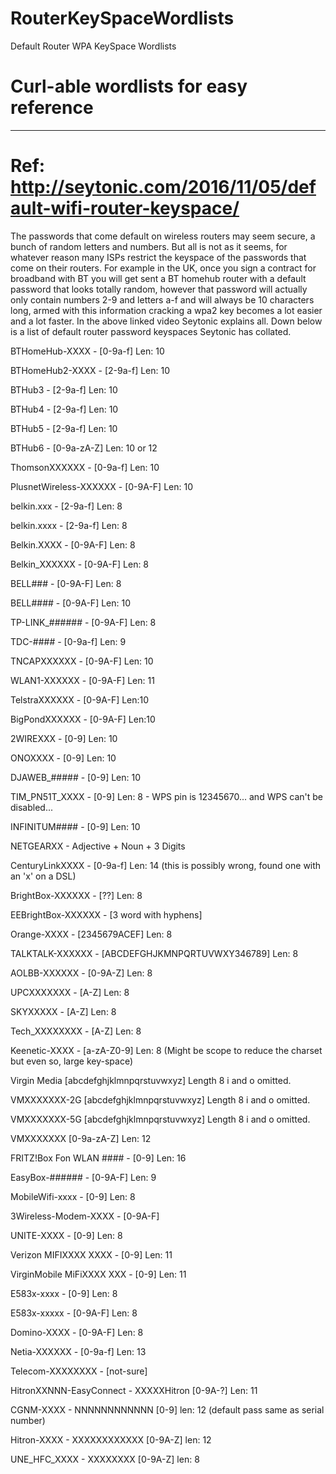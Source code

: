 # RouterKeySpaceWordlists
Default Router WPA KeySpace Wordlists
# Curl-able wordlists for easy reference

----------------------------------------------------------------------
# Ref: http://seytonic.com/2016/11/05/default-wifi-router-keyspace/

The passwords that come default on wireless routers may seem secure, a bunch of random letters and numbers. But all is not as it seems, for whatever reason many ISPs restrict the keyspace of the passwords that come on their routers. For example in the UK, once you sign a contract for broadband with BT you will get sent a BT homehub router with a default password that looks totally random, however that password will actually only contain numbers 2-9 and letters a-f and will always be 10 characters long, armed with this information cracking a wpa2 key becomes a lot easier and a lot faster. In the above linked video Seytonic explains all. Down below is a list of default router password keyspaces Seytonic has collated.

BTHomeHub-XXXX - [0-9a-f] Len: 10

BTHomeHub2-XXXX - [2-9a-f] Len: 10

BTHub3 - [2-9a-f] Len: 10

BTHub4 - [2-9a-f] Len: 10

BTHub5 - [2-9a-f] Len: 10

BTHub6 - [0-9a-zA-Z] Len: 10 or 12

ThomsonXXXXXX - [0-9a-f] Len: 10

PlusnetWireless-XXXXXX - [0-9A-F] Len: 10

belkin.xxx - [2-9a-f] Len: 8

belkin.xxxx - [2-9a-f] Len: 8

Belkin.XXXX - [0-9A-F] Len: 8

Belkin_XXXXXX - [0-9A-F] Len: 8

BELL### - [0-9A-F] Len: 8

BELL#### - [0-9A-F] Len: 10

TP-LINK_###### - [0-9A-F] Len: 8

TDC-#### - [0-9a-f] Len: 9

TNCAPXXXXXX - [0-9A-F] Len: 10

WLAN1-XXXXXX - [0-9A-F] Len: 11

TelstraXXXXXX - [0-9A-F] Len:10

BigPondXXXXXX - [0-9A-F] Len:10

2WIREXXX - [0-9] Len: 10

ONOXXXX - [0-9] Len: 10

DJAWEB_##### - [0-9] Len: 10

TIM_PN51T_XXXX - [0-9] Len: 8 - WPS pin is 12345670... and WPS can't be disabled...

INFINITUM#### - [0-9] Len: 10

NETGEARXX - Adjective + Noun + 3 Digits

CenturyLinkXXXX - [0-9a-f] Len: 14 (this is possibly wrong, found one with an 'x' on a DSL)

BrightBox-XXXXXX - [??] Len: 8

EEBrightBox-XXXXXX - [3 word with hyphens]

Orange-XXXX - [2345679ACEF] Len: 8

TALKTALK-XXXXXX - [ABCDEFGHJKMNPQRTUVWXY346789] Len: 8

AOLBB-XXXXXX - [0-9A-Z] Len: 8

UPCXXXXXXX - [A-Z] Len: 8

SKYXXXXX - [A-Z] Len: 8

Tech_XXXXXXXX - [A-Z] Len: 8

Keenetic-XXXX - [a-zA-Z0-9] Len: 8 (Might be scope to reduce the charset but even so, large key-space)

Virgin Media [abcdefghjklmnpqrstuvwxyz] Length 8 i and o omitted.

VMXXXXXXX-2G [abcdefghjklmnpqrstuvwxyz] Length 8 i and o omitted.

VMXXXXXXX-5G [abcdefghjklmnpqrstuvwxyz] Length 8 i and o omitted.

VMXXXXXXX [0-9a-zA-Z] Len: 12

FRITZ!Box Fon WLAN #### - [0-9] Len: 16

EasyBox-###### - [0-9A-F] Len: 9

MobileWifi-xxxx - [0-9] Len: 8

3Wireless-Modem-XXXX - [0-9A-F]

UNITE-XXXX - [0-9] Len: 8

Verizon MIFIXXXX XXXX - [0-9] Len: 11

VirginMobile MiFiXXXX XXX - [0-9] Len: 11

E583x-xxxx - [0-9] Len: 8

E583x-xxxxx - [0-9A-F] Len: 8

Domino-XXXX - [0-9A-F] Len: 8

Netia-XXXXXX - [0-9a-f] Len: 13

Telecom-XXXXXXXX - [not-sure]

HitronXXNNN-EasyConnect - XXXXXHitron [0-9A-?] Len: 11

CGNM-XXXX - NNNNNNNNNNNN [0-9] len: 12 (default pass same as serial number)

Hitron-XXXX - XXXXXXXXXXXX [0-9A-Z] len: 12

UNE_HFC_XXXX - XXXXXXXX [0-9A-Z] len: 8
